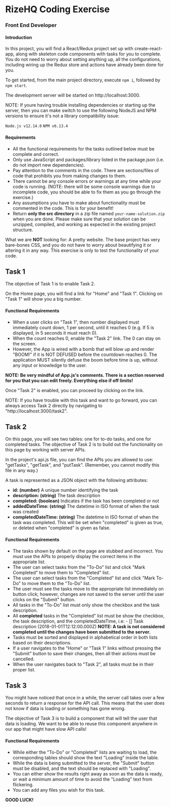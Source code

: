 # RizeHQ Coding Exercise
### Front End Developer

#### Introduction

In this project, you will find a React/Redux project set up with create-react-app, along with skeleton code components with tasks for you to complete. You do not need to worry about setting anything up, all the configurations, including wiring up the Redux store and actions have already been done for you.

To get started, from the main project directory,
execute `npm i`, followed by `npm start`.

The development server will be started on http://localhost:3000.

NOTE: If youre having trouble installing dependencies or starting up the server, then you can make switch to use the following NodeJS and NPM versions to ensure it's not a library compatibility issue:

`Node.js v12.14.0`
`NPM v6.13.4`

#### Requirements
- All the functional requirements for the tasks outlined below must be complete and correct.
- Only use JavaScript and packages/library listed in the package.json (i.e. do not import new dependencies).
- Pay attention to the comments in the code. There are sections/files of code that prohibits you from making changes to them.
- There cannot be any console errors or warnings at any time while your code is running. (NOTE: there will be some console warnings due to incomplete code, you should be able to fix them as you go through the exercise.)
- Any assumptions you have to make about functionality must be commented in the code. This is for your benefit!
- Return **only the src directory** in a zip file named `your-name-solution.zip` when you are done. Please make sure that your solution can be unzipped, compiled, and working as expected in the existing project structure.


What we are **NOT** looking for:
A pretty website. The base project has very bare-bones CSS, and you do not have to worry about beautifying it or altering it in any way. This exercise is only to test the functionality of your code.

## Task 1

The objective of Task 1 is to enable Task 2.

On the Home page, you will find a link for "Home" and "Task 1". Clicking on "Task 1" will show you a big number.

#### Functional Requirements
- When a user clicks on "Task 1", then number displayed must immediately count down, 1 per second, until it reaches 0 (e.g. If 5 is displayed, in 5 seconds it must reach 0).
- When the count reaches 0, enable the "Task 2" link. The 0 can stay on the screen.
- However, the App is wired with a bomb that will blow up and render "BOOM!" if it is NOT DEFUSED before the countdown reaches 0. The application MUST silently defuse the boom before time is up, without any input or knowledge to the user.

**NOTE: Be very mindful of App.js's comments. There is a section reserved for you that you can edit freely. Everything else if off limits!**

Once "Task 2" is enabled, you can proceed by clicking on the link.

NOTE: If you have trouble with this task and want to go forward, you can always access Task 2 directly by navigating to "http://localhost:3000/task2".

## Task 2

On this page, you will see two tables: one for to-do tasks, and one for completed tasks. The objective of Task 2 is to build out the functionality on this page by working with server APIs.

In the project's api.js file, you can find the APIs you are allowed to use: "getTasks", "getTask", and "putTask". (Remember, you cannot modify this file in any way.)



A task is represented as a JSON object with the following attributes:
- **id: (number)** A unique number identifying the task
- **description: (string)** The task description
- **completed: (boolean)** Indicates if the task has been completed or not
- **addedDateTime: (string)** The datetime in ISO format of when the task was created
- **completedDateTime: (string)** The datetime in ISO format of when the task was completed. This will be set when "completed" is given as true, or deleted when "completed" is given as false.

#### Functional Requirements

- The tasks shown by default on the page are stubbed and incorrect. You must use the APIs to properly display the correct items in the appropriate list.
- The user can select tasks from the "To-Do" list and click "Mark Completed" to move them to "Completed" list.
- The user can select tasks from the "Completed" list and click "Mark To-Do" to move them to the "To-Do" list.
- The user must see the tasks move to the appropriate list immediately on button click; however, changes are not saved to the server until the user clicks on the "Submit" button.
- All tasks in the "To-Do" list must only show the checkbox and the task description.
- All **completed** tasks in the "Completed" list must be show the checkbox, the task description, and the completedDateTime, i.e: - [] Task description (2018-01-01T12:12:00.000Z) **NOTE: A task is not considered completed until the changes have been submitted to the server.**
- Tasks must be sorted and displayed in alphabetical order in both lists based on their descriptions.
- If a user navigates to the "Home" or "Task 1" links without pressing the "Submit" button to save their changes, then all their actions must be cancelled.
- When the user navigates back to "Task 2", all tasks must be in their proper list.






## Task 3
You might have noticed that once in a while, the server call takes over a few seconds to return a response for the API call. This means that the user does not know if data is loading or something has gone wrong.

The objective of Task 3 is to build a component that will tell the user that data is loading. We want to be able to reuse this component anywhere in our app that might have slow API calls!

#### Functional Requirements
- While either the "To-Do" or "Completed" lists are waiting to load, the corresponding tables should show the text "Loading" inside the table.
- While the data is being submitted to the server, the "Submit" button must be disabled, and the text should be replaced with "Loading".
- You can either show the results right away as soon as the data is ready, or wait a minimum amount of time to avoid the "Loading" text from flickering.
- You can add any files you wish for this task.

**GOOD LUCK!**

